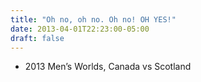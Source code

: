 ```yaml
---
title: "Oh no, oh no. Oh no! OH YES!"
date: 2013-04-01T22:23:00-05:00
draft: false
---
```

- 2013 Men’s Worlds, Canada vs Scotland